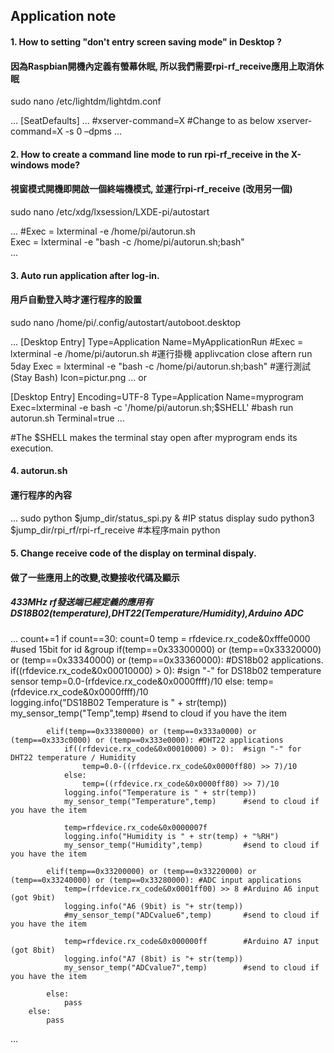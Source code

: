 ## Application note


#### 1. How to setting "don't entry screen saving mode" in Desktop ? 
#### 因為Raspbian開機內定義有螢幕休眠, 所以我們需要rpi-rf_receive應用上取消休眠

sudo nano /etc/lightdm/lightdm.conf 

...
[SeatDefaults]
...
#xserver-command=X	#Change to as below
xserver-command=X -s 0 –dpms
...


#### 2. How to create a command line mode to run rpi-rf_receive in the X-windows mode? 
#### 視窗模式開機即開啟一個終端機模式, 並運行rpi-rf_receive (改用另一個)

sudo nano /etc/xdg/lxsession/LXDE-pi/autostart 

...
#Exec = lxterminal -e /home/pi/autorun.sh                    
Exec = lxterminal -e "bash -c /home/pi/autorun.sh;bash"     
...


#### 3. Auto run application after log-in.
#### 用戶自動登入時才運行程序的設置

sudo nano /home/pi/.config/autostart/autoboot.desktop 

...
[Desktop Entry]
Type=Application
Name=MyApplicationRun
#Exec = lxterminal -e /home/pi/autorun.sh                    #運行掛機 applivcation close aftern run 5day 
Exec = lxterminal -e "bash -c /home/pi/autorun.sh;bash"     #運行測試(Stay Bash)
Icon=pictur.png
...
or

[Desktop Entry]
Encoding=UTF-8
Type=Application
Name=myprogram
Exec=lxterminal -e bash -c '/home/pi/autorun.sh;$SHELL'     #bash run autorun.sh
Terminal=true
...

#The $SHELL makes the terminal stay open after myprogram ends its execution.


#### 4. autorun.sh 
#### 運行程序的內容

...
sudo python $jump_dir/status_spi.py &           #IP status display
sudo python3 $jump_dir/rpi_rf/rpi-rf_receive    #本程序main python


#### 5. Change receive code of the display on terminal dispaly.
#### 做了一些應用上的改變,改變接收代碼及顯示
##### 433MHz rf發送端已經定義的應用有DS18B02(temperature),DHT22(Temperature/Humidity),Arduino ADC

...
        count+=1
        if count==30:
            count=0
            temp = rfdevice.rx_code&0xfffe0000          #used 15bit for id &group
            if(temp==0x33300000) or (temp==0x33320000) or (temp==0x33340000) or (temp==0x33360000): #DS18b02 applications.
                if((rfdevice.rx_code&0x00010000) > 0):  #sign "-" for DS18b02 temperature sensor
                    temp=0.0-(rfdevice.rx_code&0x0000ffff)/10
                else:
                    temp=(rfdevice.rx_code&0x0000ffff)/10          
                logging.info("DS18B02 Temperature is " + str(temp))
                my_sensor_temp("Temp",temp)             #send to cloud if you have the item

            elif(temp==0x33380000) or (temp==0x333a0000) or (temp==0x333c0000) or (temp==0x333e0000): #DHT22 applications
                if((rfdevice.rx_code&0x00010000) > 0):  #sign "-" for DHT22 temperature / Humidity
                    temp=0.0-((rfdevice.rx_code&0x0000ff80) >> 7)/10
                else:
                    temp=((rfdevice.rx_code&0x0000ff80) >> 7)/10
                logging.info("Temperature is " + str(temp)) 
                my_sensor_temp("Temperature",temp)      #send to cloud if you have the item

                temp=rfdevice.rx_code&0x0000007f
                logging.info("Humidity is " + str(temp) + "%RH")
                my_sensor_temp("Humidity",temp)         #send to cloud if you have the item

            elif(temp==0x33200000) or (temp==0x33220000) or (temp==0x33240000) or (temp==0x33280000): #ADC input applications
                temp=(rfdevice.rx_code&0x0001ff00) >> 8 #Arduino A6 input (got 9bit)
                logging.info("A6 (9bit) is "+ str(temp))   
                #my_sensor_temp("ADCvalue6",temp)       #send to cloud if you have the item

                temp=rfdevice.rx_code&0x000000ff        #Arduino A7 input (got 8bit)
                logging.info("A7 (8bit) is "+ str(temp))   
                my_sensor_temp("ADCvalue7",temp)        #send to cloud if you have the item

            else:
                pass
        else:
            pass
...

